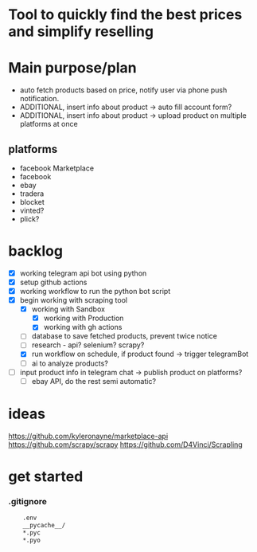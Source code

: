 # Tool to quickly find the best prices and simplify reselling

# Main purpose/plan
- auto fetch products based on price, notify user via phone push notification.
- ADDITIONAL, insert info about product -> auto fill account form? 
- ADDITIONAL, insert info about product -> upload product on multiple platforms at once

## platforms 
- facebook Marketplace
- facebook 
- ebay
- tradera
- blocket
- vinted?
- plick?

# backlog
- [x] working telegram api bot using python
- [x] setup github actions
- [x] working workflow to run the python bot script
- [x] begin working with scraping tool
    - [x] working with Sandbox
        - [x] working with Production
        - [x] working with gh actions

    - [ ] database to save fetched products, prevent twice notice
    - [ ] research - api? selenium? scrapy?
    - [x] run workflow on schedule, if product found -> trigger telegramBot 
    - [ ] ai to analyze products?
- [ ] input product info in telegram chat -> publish product on platforms?
    - [ ] ebay API, do the rest semi automatic?

# ideas
https://github.com/kyleronayne/marketplace-api
https://github.com/scrapy/scrapy
https://github.com/D4Vinci/Scrapling

# get started
### .gitignore
```txt
    .env
    __pycache__/
    *.pyc
    *.pyo
```
